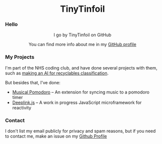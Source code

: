 <h1 style="text-align:center;"> TinyTinfoil </h1>

### Hello
<p align="center">
  I go by TinyTinfoil on GitHub
</p>
<p align="center">
You can find more info about me in my <a href="https://github.com/TinyTinfoil">GitHub profile</a>
</p>

### My Projects
I'm part of the NHS coding club, and have done several projects with them, such as [making an AI for recyclables classification](https://github.com/NHS-CS-Club/recyclenet).

But besides that, I've done:

* [Musical Pomodoro](https://github.com/TinyTinfoil/Musical-Pomodoro) – An extension for syncing music to a pomodoro timer
* [Deeplink.js](https://github.com/TinyTinfoil/deeplink) – A work in progress JavaScript microframework for reactivity

### Contact
I don't list my email publicly for privacy and spam reasons, but if you need to contact me, make an issue on my [Github Profile](https://github.com/TinyTinfoil/TinyTinfoil)
